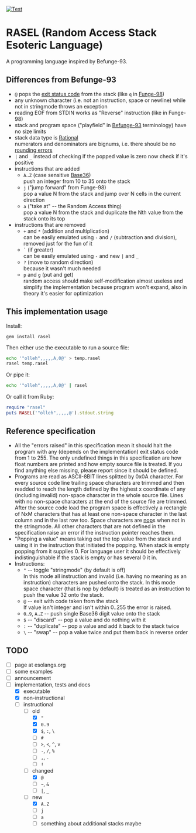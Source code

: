 [![Test](https://github.com/Nakilon/rasel/workflows/.github/workflows/test.yaml/badge.svg)](https://github.com/Nakilon/rasel/actions)

# RASEL (Random Access Stack Esoteric Language)

A programming language inspired by Befunge-93.

## Differences from Befunge-93

* `@` pops the [exit status code](https://en.wikipedia.org/wiki/Exit_status) from the stack (like `q` in [Funge-98](https://github.com/catseye/Funge-98))
* any unknown character (i.e. not an instruction, space or newline) while not in stringmode throws an exception
* reading EOF from STDIN works as "Reverse" instruction (like in Funge-98)
* stack and program space ("playfield" in [Befunge-93](https://github.com/catseye/Befunge-93) terminology) have no size limits
* stack data type is [Rational](https://en.wikipedia.org/wiki/Rational_data_type)  
  numerators and denominators are bignums, i.e. there should be no [rounding errors](https://en.wikipedia.org/wiki/Round-off_error)
* `|` and `_` instead of checking if the popped value is zero now check if it's positive
* instructions that are added
  * `A`..`Z` (case sensitive [Base36](https://en.wikipedia.org/wiki/Base36))  
    push an integer from 10 to 35 onto the stack
  * `j` ("jump forward" from Funge-98)  
    pop a value N from the stack and jump over N cells in the current direction
  * `a` ("take at" -- the Random Access thing)  
    pop a value N from the stack and duplicate the Nth value from the stack onto its top
* instructions that are removed
  * `+` and `*` (addition and multiplication)  
    can be easily emulated using `-` and `/` (subtraction and division), removed just for the fun of it
  * `` ` `` (if greater)  
    can be easily emulated using `-` and new `|` and `_`
  * `?` (move to random direction)  
    because it wasn't much needed
  * `p` and `g` (put and get)  
    random access should make self-modification almost useless and simplify the implementation because program won't expand, also in theory it's easier for optimization

## This implementation usage

Install:
```
gem install rasel
```
Then either use the executable to run a source file:
```bash
echo '"olleh",,,,,A,0@' > temp.rasel
rasel temp.rasel
```
Or pipe it:
```bash
echo '"olleh",,,,,A,0@' | rasel
```
Or call it from Ruby:
```ruby
require "rasel"
puts RASEL('"olleh",,,,,@').stdout.string
```

## Reference specification

* All the "errors raised" in this specification mean it should halt the program with any (depends on the implementation) exit status code from 1 to 255. The only undefined things in this specification are how float numbers are printed and how empty source file is treated. If you find anything else missing, please report since it should be defined.
* Programs are read as ASCII-8BIT lines splitted by 0x0A character. For every source code line trailing space characters are trimmed and then readded to reach the length defined by the highest x coordinate of any (including invalid) non-space character in the whole source file. Lines with no non-space characters at the end of the source file are trimmed. After the source code load the program space is effectively a rectangle of NxM characters that has at least one non-space character in the last column and in the last row too. Space characters are [nop](https://en.wikipedia.org/wiki/NOP_(code))s when not in the stringmode. All other characters that are not defined in the specification raise an error if the instruction pointer reaches them.
* "Popping a value" means taking out the top value from the stack and using it in the instruction that initiated the popping. When stack is empty popping from it supplies 0. For language user it should be effectively indistinguishable if the stack is empty or has several 0 it in.
* Instructions:
  * `"` -- toggle "stringmode" (by default is off)  
    In this mode all instruction and invalid (i.e. having no meaning as an instruction) characters are pushed onto the stack.
    In this mode space character (that is nop by default) is treated as an instruction to push the value 32 onto the stack.
  * `@` -- exit with code taken from the stack  
    If value isn't integer and isn't within 0..255 the error is raised.
  * `0`..`9`, `A`..`Z` -- push single Base36 digit value onto the stack
  * `$` -- "discard" -- pop a value and do nothing with it
  * `:` -- "duplicate" -- pop a value and add it back to the stack twice
  * `\` -- "swap" -- pop a value twice and put them back in reverse order

## TODO

- [ ] page at esolangs.org
- [ ] some examples
- [ ] announcement
- [ ] implementation, tests and docs
  - [x] executable
  - [x] non-instructional
  - [ ] instructional
    - [ ] old
      - [x] `"`
      - [x] `0`..`9`
      - [x] `$`, `:`, `\`
      - [ ] `#`
      - [ ] `>`, `<`, `^`, `v`
      - [ ] `-`, `/`, `%`
      - [ ] `,`, `.`
      - [ ] `!`
    - [ ] changed
      - [x] `@`
      - [ ] `~`, `&`
      - [ ] `|`, `_`
    - [ ] new
      - [x] `A`..`Z`
      - [ ] `j`
      - [ ] `a`
      - [ ] something about additional stacks maybe
